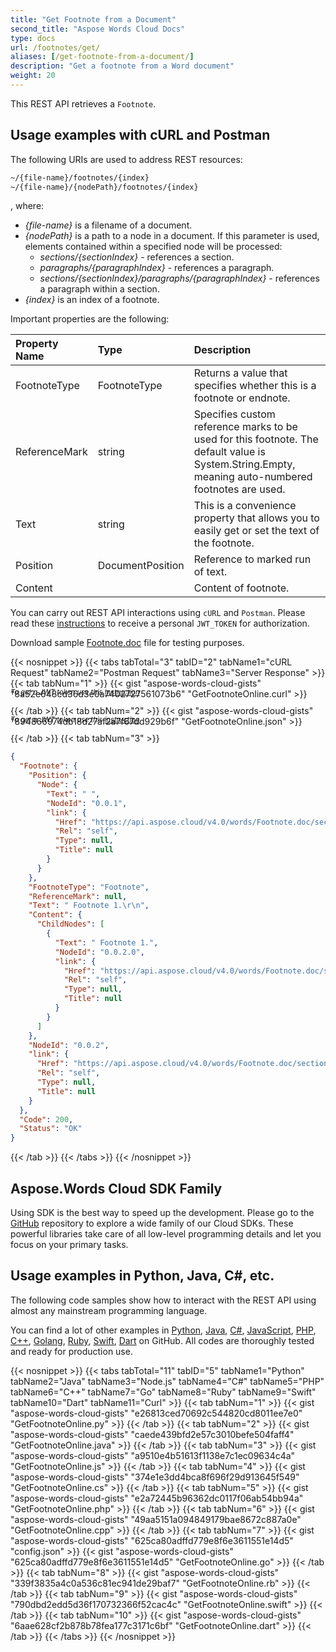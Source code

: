 ```yaml
---
title: "Get Footnote from a Document"
second_title: "Aspose Words Cloud Docs"
type: docs
url: /footnotes/get/
aliases: [/get-footnote-from-a-document/]
description: "Get a footnote from a Word document"
weight: 20
---
```


This REST API retrieves a `Footnote`.

## Usage examples with cURL and Postman

The following URIs are used to address REST resources:

```HTML
~/{file-name}/footnotes/{index}
~/{file-name}/{nodePath}/footnotes/{index}
```
, where:

- *{file-name}* is a filename of a document.
- *{nodePath}* is a path to a node in a document. If this parameter is used, elements contained within a specified node will be processed:
  - *sections/{sectionIndex}* - references a section.
  - *paragraphs/{paragraphIndex}* - references a paragraph.
  - *sections/{sectionIndex}/paragraphs/{paragraphIndex}* - references a paragraph within a section.
- *{index}* is an index of a footnote.

Important properties are the following:

|Property Name|Type|Description|
| :- | :- | :- |
|FootnoteType|FootnoteType|Returns a value that specifies whether this is a footnote or endnote.|
|ReferenceMark|string|Specifies custom reference marks to be used for this footnote. The default value is System.String.Empty, meaning auto-numbered footnotes are used.|
|Text|string|This is a convenience property that allows you to easily get or set the text of the footnote.|
|Position|DocumentPosition|Reference to marked run of text.|
|Content| |Content of footnote.|

You can carry out REST API interactions using `cURL` and `Postman`. Please read these <a href="/words/getting-started/quickstart/">instructions</a> to receive a personal `JWT_TOKEN` for authorization.

Download sample [Footnote.doc](/words/footnotes/Footnote.doc) file for testing purposes.

{{< nosnippet >}}
{{< tabs tabTotal="3" tabID="2" tabName1="cURL Request" tabName2="Postman Request" tabName3="Server Response" >}}
{{< tab tabNum="1" >}}
{{< gist "aspose-words-cloud-gists" "8a52e648cd36d3e0a7402727561073b6" "GetFootnoteOnline.curl" >}}

<p style="margin-top:-32px;font-size:80%;font-style:italic">To get a JWT token use this <a href="/words/getting-started/quickstart/">instruction</a></p>

{{< /tab >}}
{{< tab tabNum="2" >}}
{{< gist "aspose-words-cloud-gists" "894866974db18d27af2a7f67dd929b6f" "GetFootnoteOnline.json" >}}

<p style="margin-top:-32px;font-size:80%;font-style:italic">To get a JWT token use this <a href="/words/getting-started/quickstart/">instruction</a></p>

{{< /tab >}}
{{< tab tabNum="3" >}}
```json
{
  "Footnote": {
    "Position": {
      "Node": {
        "Text": " ",
        "NodeId": "0.0.1",
        "link": {
          "Href": "https://api.aspose.cloud/v4.0/words/Footnote.doc/sections/0/paragraphs/0/runs/1",
          "Rel": "self",
          "Type": null,
          "Title": null
        }
      }
    },
    "FootnoteType": "Footnote",
    "ReferenceMark": null,
    "Text": " Footnote 1.\r\n",
    "Content": {
      "ChildNodes": [
        {
          "Text": " Footnote 1.",
          "NodeId": "0.0.2.0",
          "link": {
            "Href": "https://api.aspose.cloud/v4.0/words/Footnote.doc/sections/0/paragraphs/0/footnotes/0/paragraphs/0",
            "Rel": "self",
            "Type": null,
            "Title": null
          }
        }
      ]
    },
    "NodeId": "0.0.2",
    "link": {
      "Href": "https://api.aspose.cloud/v4.0/words/Footnote.doc/sections/0/paragraphs/0/footnotes/0",
      "Rel": "self",
      "Type": null,
      "Title": null
    }
  },
  "Code": 200,
  "Status": "OK"
}
```
{{< /tab >}}
{{< /tabs >}}
{{< /nosnippet >}}

## Aspose.Words Cloud SDK Family

Using SDK is the best way to speed up the development. Please go to the [GitHub](https://github.com/aspose-words-cloud) repository to explore a wide family of our Cloud SDKs. These powerful libraries take care of all low-level programming details and let you focus on your primary tasks.

## Usage examples in Python, Java, C#, etc.

The following code samples show how to interact with the REST API using almost any mainstream programming language.

You can find a lot of other examples in [Python](https://gist.github.com/aspose-words-cloud-gists/e26813ced70692c544820cd8011ee7e0), [Java](https://gist.github.com/aspose-words-cloud-gists/caede439bfd2e57c3010befe504faff4), [C#](https://gist.github.com/aspose-words-cloud-gists/374e1e3dd4bca8f696f29d913645f549), [JavaScript](https://gist.github.com/aspose-words-cloud-gists/a9510e4b51613f1138e7c1ec09634c4a), [PHP](https://gist.github.com/aspose-words-cloud-gists/e2a72445b96362dc0117f06ab54bb94a), [C++](https://gist.github.com/aspose-words-cloud-gists/49aa5151a094849179bae8672c887a0e), [Golang](https://gist.github.com/aspose-words-cloud-gists/625ca80adffd779e8f6e3611551e14d5), [Ruby](https://gist.github.com/aspose-words-cloud-gists/339f3835a4c0a536c81ec941de29baf7), [Swift](https://gist.github.com/aspose-words-cloud-gists/790dbd2edd5d36f170732366f52cac4c), [Dart](https://gist.github.com/aspose-words-cloud-gists/6aae628cf2b878b78fea177c3171c6bf) on GitHub. All codes are thoroughly tested and ready for production use.

{{< nosnippet >}}
{{< tabs tabTotal="11" tabID="5" tabName1="Python" tabName2="Java" tabName3="Node.js" tabName4="C#" tabName5="PHP" tabName6="C++" tabName7="Go" tabName8="Ruby" tabName9="Swift" tabName10="Dart" tabName11="Curl" >}}
{{< tab tabNum="1" >}}
{{< gist "aspose-words-cloud-gists" "e26813ced70692c544820cd8011ee7e0" "GetFootnoteOnline.py" >}}
{{< /tab >}}
{{< tab tabNum="2" >}}
{{< gist "aspose-words-cloud-gists" "caede439bfd2e57c3010befe504faff4" "GetFootnoteOnline.java" >}}
{{< /tab >}}
{{< tab tabNum="3" >}}
{{< gist "aspose-words-cloud-gists" "a9510e4b51613f1138e7c1ec09634c4a" "GetFootnoteOnline.js" >}}
{{< /tab >}}
{{< tab tabNum="4" >}}
{{< gist "aspose-words-cloud-gists" "374e1e3dd4bca8f696f29d913645f549" "GetFootnoteOnline.cs" >}}
{{< /tab >}}
{{< tab tabNum="5" >}}
{{< gist "aspose-words-cloud-gists" "e2a72445b96362dc0117f06ab54bb94a" "GetFootnoteOnline.php" >}}
{{< /tab >}}
{{< tab tabNum="6" >}}
{{< gist "aspose-words-cloud-gists" "49aa5151a094849179bae8672c887a0e" "GetFootnoteOnline.cpp" >}}
{{< /tab >}}
{{< tab tabNum="7" >}}
{{< gist "aspose-words-cloud-gists" "625ca80adffd779e8f6e3611551e14d5" "config.json" >}}
{{< gist "aspose-words-cloud-gists" "625ca80adffd779e8f6e3611551e14d5" "GetFootnoteOnline.go" >}}
{{< /tab >}}
{{< tab tabNum="8" >}}
{{< gist "aspose-words-cloud-gists" "339f3835a4c0a536c81ec941de29baf7" "GetFootnoteOnline.rb" >}}
{{< /tab >}}
{{< tab tabNum="9" >}}
{{< gist "aspose-words-cloud-gists" "790dbd2edd5d36f170732366f52cac4c" "GetFootnoteOnline.swift" >}}
{{< /tab >}}
{{< tab tabNum="10" >}}
{{< gist "aspose-words-cloud-gists" "6aae628cf2b878b78fea177c3171c6bf" "GetFootnoteOnline.dart" >}}
{{< /tab >}}
{{< /tabs >}}
{{< /nosnippet >}}
